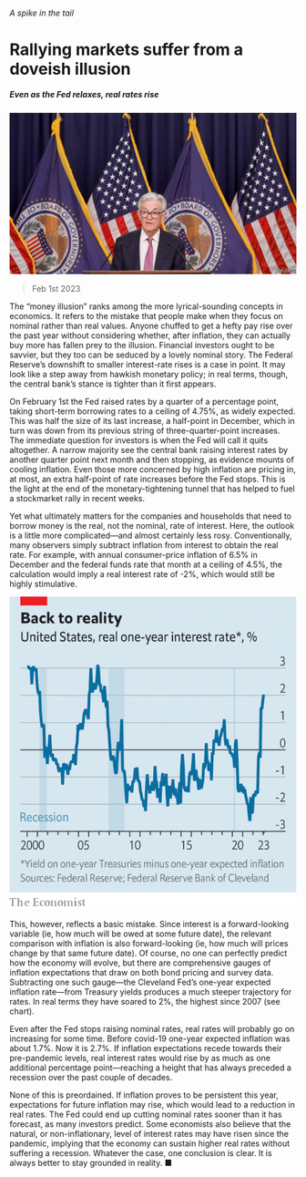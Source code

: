 ###### A spike in the tail

# Rallying markets suffer from a doveish illusion 

##### Even as the Fed relaxes, real rates rise 

![image](images/20230204_FNP502.jpg) 

> Feb 1st 2023 

The “money illusion” ranks among the more lyrical-sounding concepts in economics. It refers to the mistake that people make when they focus on nominal rather than real values. Anyone chuffed to get a hefty pay rise over the past year without considering whether, after inflation, they can actually buy more has fallen prey to the illusion. Financial investors ought to be savvier, but they too can be seduced by a lovely nominal story. The Federal Reserve’s downshift to smaller interest-rate rises is a case in point. It may look like a step away from hawkish monetary policy; in real terms, though, the central bank’s stance is tighter than it first appears.

On February 1st the Fed raised rates by a quarter of a percentage point, taking short-term borrowing rates to a ceiling of 4.75%, as widely expected. This was half the size of its last increase, a half-point in December, which in turn was down from its previous string of three-quarter-point increases. The immediate question for investors is when the Fed will call it quits altogether. A narrow majority see the central bank raising interest rates by another quarter point next month and then stopping, as evidence mounts of cooling inflation. Even those more concerned by high inflation are pricing in, at most, an extra half-point of rate increases before the Fed stops. This is the light at the end of the monetary-tightening tunnel that has helped to fuel a stockmarket rally in recent weeks.

Yet what ultimately matters for the companies and households that need to borrow money is the real, not the nominal, rate of interest. Here, the outlook is a little more complicated—and almost certainly less rosy. Conventionally, many observers simply subtract inflation from interest to obtain the real rate. For example, with annual consumer-price inflation of 6.5% in December and the federal funds rate that month at a ceiling of 4.5%, the calculation would imply a real interest rate of -2%, which would still be highly stimulative.

![image](images/20230204_FNC613.png) 


This, however, reflects a basic mistake. Since interest is a forward-looking variable (ie, how much will be owed at some future date), the relevant comparison with inflation is also forward-looking (ie, how much will prices change by that same future date). Of course, no one can perfectly predict how the economy will evolve, but there are comprehensive gauges of inflation expectations that draw on both bond pricing and survey data. Subtracting one such gauge—the Cleveland Fed’s one-year expected inflation rate—from Treasury yields produces a much steeper trajectory for rates. In real terms they have soared to 2%, the highest since 2007 (see chart).

Even after the Fed stops raising nominal rates, real rates will probably go on increasing for some time. Before covid-19 one-year expected inflation was about 1.7%. Now it is 2.7%. If inflation expectations recede towards their pre-pandemic levels, real interest rates would rise by as much as one additional percentage point—reaching a height that has always preceded a recession over the past couple of decades.

None of this is preordained. If inflation proves to be persistent this year, expectations for future inflation may rise, which would lead to a reduction in real rates. The Fed could end up cutting nominal rates sooner than it has forecast, as many investors predict. Some economists also believe that the natural, or non-inflationary, level of interest rates may have risen since the pandemic, implying that the economy can sustain higher real rates without suffering a recession. Whatever the case, one conclusion is clear. It is always better to stay grounded in reality. ■


